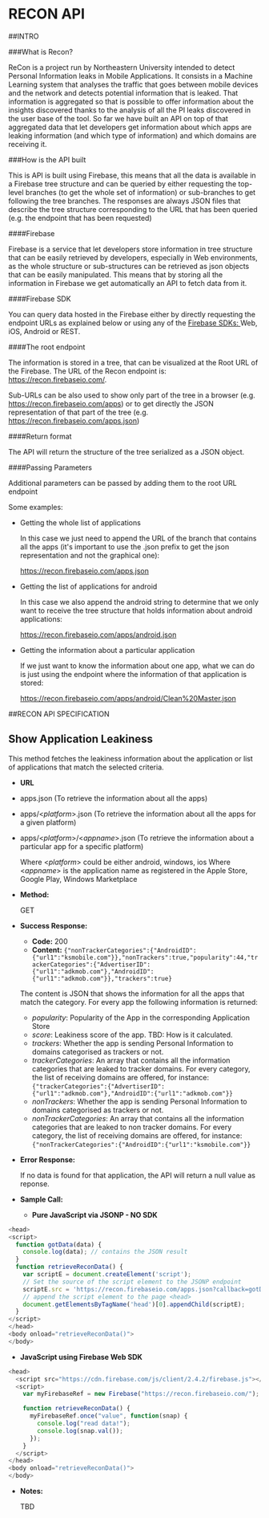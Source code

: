 # RECON API
##INTRO

###What is Recon?

ReCon is a project run by Northeastern University intended to detect Personal Information leaks in Mobile Applications. It consists in a Machine Learning system that analyses the traffic that goes between mobile devices and the network and detects potential information that is leaked. That information is aggregated so that is possible to offer information about the insights discovered thanks to the analysis of all the PI leaks discovered in the user base of the tool. So far we have built an API on top of that aggregated data that let developers get information about which apps are leaking information (and which type of information) and which domains are receiving it.

###How is the API built

This is API is built using Firebase, this means that all the data is available in a Firebase tree structure and can be queried by either requesting the top-level branches (to get the whole set of information) or sub-branches to get following the tree branches. The responses are always JSON files that describe the tree structure corresponding to the URL that has been queried (e.g. the endpoint that has been requested)

####Firebase

Firebase is a service that let developers store information in tree structure that can be easily retrieved by developers, especially in Web environments, as the whole structure or sub-structures can be retrieved as json objects that can be easily manipulated. This means that by storing all the information in Firebase we get automatically an API to fetch data from it.

####Firebase SDK

You can query data hosted in the Firebase either by directly requesting the endpoint URLs as explained below or using any of the <a href="https://www.firebase.com/docs/"> Firebase SDKs: </a> Web, iOS, Android or REST.

####The root endpoint

The information is stored in a tree, that can be visualized at the Root URL of the Firebase. The URL of the Recon endpoint is: https://recon.firebaseio.com/.

Sub-URLs can be also used to show only part of the tree in a browser (e.g. https://recon.firebaseio.com/apps) or to get directly the JSON representation of that part of the tree (e.g. https://recon.firebaseio.com/apps.json)

####Return format

The API will return the structure of the tree serialized as a JSON object. 

####Passing Parameters

Additional parameters can be passed by adding them to the root URL endpoint

Some examples:

* Getting the whole list of applications

  In this case we just need to append the URL of the branch that contains all the apps (it's important to use the .json prefix to get the json representation and not the graphical one):
  
  https://recon.firebaseio.com/apps.json
  
* Getting the list of applications for android

  In this case we also append the android string to determine that we only want to receive the tree structure that holds information about android applications:

  https://recon.firebaseio.com/apps/android.json

* Getting the information about a particular application

  If we just want to know the information about one app, what we can do is just using the endpoint where the information of that application is stored:
  
  https://recon.firebaseio.com/apps/android/Clean%20Master.json
  
##RECON API SPECIFICATION
  
**Show Application Leakiness**
----
  This method fetches the leakiness information about the application or list of applications that match the selected criteria.

* **URL**

 - apps.json   (To retrieve the information about all the apps)
 - apps/<_platform_>.json (To retrieve the information about all the apps for a given platform)
 - apps/<_platform_>/<_appname_>.json (To retrieve the information about a particular app for a specific platform)

   Where <_platform_> could be either android, windows, ios
   Where <_appname_> is the application name as registered in the Apple Store, Google Play, Windows Marketplace

* **Method:**
  
  GET

* **Success Response:**
  
  * **Code:** 200
  * **Content:** `{"nonTrackerCategories":{"AndroidID":{"url1":"ksmobile.com"}},"nonTrackers":true,"popularity":44,"trackerCategories":{"AdvertiserID":{"url1":"adkmob.com"},"AndroidID":{"url1":"adkmob.com"}},"trackers":true}`
  
  The content is JSON that shows the information for all the apps that match the category. For every app the following information is returned:

   * *popularity*: Popularity of the App in the corresponding Application Store
   * *score*: Leakiness score of the app. TBD: How is it calculated.
   * *trackers*: Whether the app is sending Personal Information to domains categorised as trackers or not.
   * *trackerCategories*: An array that contains all the information categories that are leaked to tracker domains. For every category, the list of receiving domains are offered, for instance: <code>{"trackerCategories":{"AdvertiserID":{"url1":"adkmob.com"},"AndroidID":{"url1":"adkmob.com"}}</code>
   * *nonTrackers*: Whether the app is sending Personal Information to domains categorised as trackers or not.
   * *nonTrackerCategories*: An array that contains all the information categories that are leaked to non tracker domains. For every category, the list of receiving domains are offered, for instance: <code>{"nonTrackerCategories":{"AndroidID":{"url1":"ksmobile.com"}}</code>
   


  
 
* **Error Response:**

  If no data is found for that application, the API will return a null value as reponse.

* **Sample Call:**

  * **Pure JavaScript via JSONP - NO SDK**

```javascript
<head>
<script>
  function gotData(data) {
    console.log(data); // contains the JSON result
  }
  function retrieveReconData() {
    var scriptE = document.createElement('script');
    // Set the source of the script element to the JSONP endpoint
    scriptE.src = 'https://recon.firebaseio.com/apps.json?callback=gotData';
    // append the script element to the page <head>
    document.getElementsByTagName('head')[0].appendChild(scriptE);
  }
</script>
</head>
<body onload="retrieveReconData()">
</body>
```
 
  * **JavaScript using Firebase Web SDK**

```javascript
<head>
  <script src="https://cdn.firebase.com/js/client/2.4.2/firebase.js"></script>
  <script>
    var myFirebaseRef = new Firebase("https://recon.firebaseio.com/");

    function retrieveReconData() {
      myFirebaseRef.once("value", function(snap) {
        console.log("read data!");
        console.log(snap.val());
      });
    }
  </script>
</head>
<body onload="retrieveReconData()">
</body>
```

* **Notes:**

  TBD
